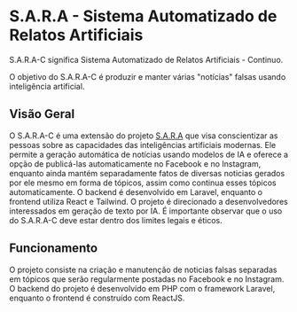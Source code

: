 # S.A.R.A - Sistema Automatizado de Relatos Artificiais

S.A.R.A-C significa Sistema Automatizado de Relatos Artificiais - Continuo.

O objetivo do S.A.R.A-C é produzir e manter várias "notícias" falsas usando inteligência artificial.

## Visão Geral

O S.A.R.A-C é uma extensão do projeto [S.A.R.A](https://github.com/B00TT3R/S.A.R.A) que visa conscientizar as pessoas sobre as capacidades das inteligências artificiais modernas. Ele permite a geração automática de notícias usando modelos de IA e oferece a opção de publicá-las automaticamente no Facebook e no Instagram, enquanto ainda mantém separadamente fatos de diversas noticias gerados por ele mesmo em forma de tópicos, assim como continua esses tópicos automaticamente. O backend é desenvolvido em Laravel, enquanto o frontend utiliza React e Tailwind. O projeto é direcionado a desenvolvedores interessados em geração de texto por IA. É importante observar que o uso do S.A.R.A-C deve estar dentro dos limites legais e éticos.

## Funcionamento

O projeto consiste na criação e manutenção de noticias falsas separadas em tópicos que serão regularmente postadas no Facebook e no Instagram. O backend do projeto é desenvolvido em PHP com o framework Laravel, enquanto o frontend é construído com ReactJS.

